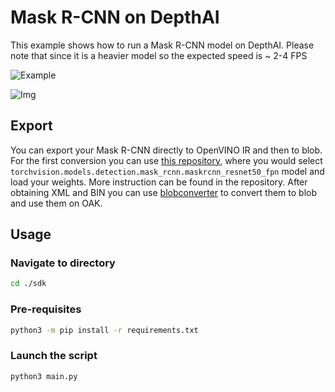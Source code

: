 # Mask R-CNN on DepthAI

This example shows how to run a Mask R-CNN model on DepthAI. Please note that since it is a heavier model so the expected speed is ~ 2-4 FPS

![Example](https://user-images.githubusercontent.com/56075061/145182204-af540962-f233-480c-82a0-56b2587e5072.gif)

![Img](https://user-images.githubusercontent.com/18037362/162579543-7ebfe41c-d6a9-45e4-aa41-36969cc21894.png)

## Export
You can export your Mask R-CNN directly to OpenVINO IR and then to blob. For the first conversion you can use [this repository](https://github.com/openvinotoolkit/openvino_contrib/tree/master/modules/mo_pytorch), where you would select `torchvision.models.detection.mask_rcnn.maskrcnn_resnet50_fpn` model and load your weights. More instruction can be found in the repository. After obtaining XML and BIN you can use [blobconverter](https://blobconverter.luxonis.com/) to convert them to blob and use them on OAK.

## Usage

### Navigate to directory

```bash
cd ./sdk
```

### Pre-requisites

```bash
python3 -m pip install -r requirements.txt
```

### Launch the script

```bash
python3 main.py
```
